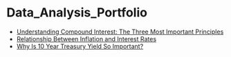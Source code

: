# Data_Analysis_Portfolio
- [Understanding Compound Interest: The Three Most Important Principles](Understanding_Compound_Interest/Understanding_Compound_Interest.ipynb)
- [Relationship Between Inflation and Interest Rates](Relationship_Between_Inflation_and_Interest_Rates/Relationship_Between_Inflation_and_Interest_Rates.ipynb)
- [Why Is 10 Year Treasury Yield So Important?](Why_Is_10_Year_Treasury_Yield_So_Important/Why_Is_10_Year_Treasury_Yield_So_Important.ipynb)
